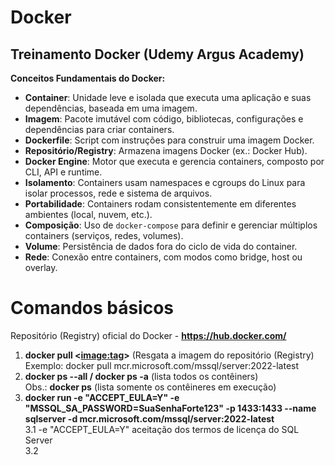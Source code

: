 # Docker
## Treinamento Docker (Udemy  Argus Academy)

**Conceitos Fundamentais do Docker:**

- **Container**: Unidade leve e isolada que executa uma aplicação e suas dependências, baseada em uma imagem.
- **Imagem**: Pacote imutável com código, bibliotecas, configurações e dependências para criar containers.
- **Dockerfile**: Script com instruções para construir uma imagem Docker.
- **Repositório/Registry**: Armazena imagens Docker (ex.: Docker Hub).
- **Docker Engine**: Motor que executa e gerencia containers, composto por CLI, API e runtime.
- **Isolamento**: Containers usam namespaces e cgroups do Linux para isolar processos, rede e sistema de arquivos.
- **Portabilidade**: Containers rodam consistentemente em diferentes ambientes (local, nuvem, etc.).
- **Composição**: Uso de `docker-compose` para definir e gerenciar múltiplos containers (serviços, redes, volumes).
- **Volume**: Persistência de dados fora do ciclo de vida do container.
- **Rede**: Conexão entre containers, com modos como bridge, host ou overlay.

# Comandos básicos  
Repositório (Registry) oficial do Docker - **https://hub.docker.com/**
1. **docker pull <<image:tag>>**  (Resgata a imagem do repositório (Registry)
Exemplo:     docker pull mcr.microsoft.com/mssql/server:2022-latest
2. **docker ps --all / docker ps -a** (lista todos os contêiners)  
Obs.: **docker ps** (lista somente os contêineres em execução)    
3. **docker run -e "ACCEPT_EULA=Y" -e "MSSQL_SA_PASSWORD=SuaSenhaForte123" -p 1433:1433 --name sqlserver -d mcr.microsoft.com/mssql/server:2022-latest**  
   3.1 -e "ACCEPT_EULA=Y" aceitação dos termos de licença do SQL Server  
   3.2



 
